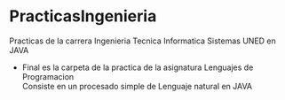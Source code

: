 # PracticasIngenieria
Practicas de la carrera Ingenieria Tecnica Informatica Sistemas UNED en JAVA
 + Final es la carpeta de la practica de la asignatura Lenguajes de Programacion </br>Consiste en un procesado simple de Lenguaje natural en JAVA
